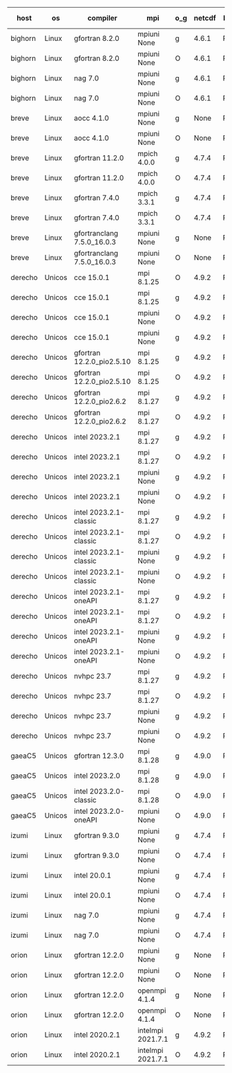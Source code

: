 

| host     | os       | compiler                              | mpi                      | o_g        | netcdf        | build       | u_pass          | u_fail          | s_pass            | s_fail            | e_pass             | e_fail             | nuopc_pass       | nuopc_fail       | artifacts link          |
|----------|----------|---------------------------------------|--------------------------|------------|---------------|-------------|-----------------|-----------------|-------------------|-------------------|--------------------|--------------------|------------------|------------------|-------------------------|
| bighorn | Linux | gfortran 8.2.0 | mpiuni None  | g | 4.6.1  | PASS | 12516 | 0 | 9 | 0 | 42 | 0 | None | None | <a href="https://github.com/esmf-org/esmf-test-artifacts/tree/084a35a00e52224e50b79998bd0fbad8e853287b/develop/gfortran/8.2.0/g/mpiuni/None" target="_blank">084a35a</a> | 
| bighorn | Linux | gfortran 8.2.0 | mpiuni None  | O | 4.6.1  | PASS | 12516 | 0 | 9 | 0 | 42 | 0 | None | None | <a href="https://github.com/esmf-org/esmf-test-artifacts/tree/9532fa74200498e2d7f1512bb161658494a4f198/develop/gfortran/8.2.0/O/mpiuni/None" target="_blank">9532fa7</a> | 
| bighorn | Linux | nag 7.0 | mpiuni None  | g | 4.6.1  | PASS | 12516 | 0 | 9 | 0 | 42 | 0 | None | None | <a href="https://github.com/esmf-org/esmf-test-artifacts/tree/1590c7d8f46759b420d44d596513ef05cec7b134/develop/nag/7.0/g/mpiuni/None" target="_blank">1590c7d</a> | 
| bighorn | Linux | nag 7.0 | mpiuni None  | O | 4.6.1  | PASS | 12516 | 0 | 9 | 0 | 42 | 0 | None | None | <a href="https://github.com/esmf-org/esmf-test-artifacts/tree/29766add87caea1c3ff55441c7cbd69683275e68/develop/nag/7.0/O/mpiuni/None" target="_blank">29766ad</a> | 
| breve | Linux | aocc 4.1.0 | mpiuni None  | g | None  | PASS | 12490 | 26 | 9 | 0 | 42 | 0 | None | None | <a href="https://github.com/esmf-org/esmf-test-artifacts/tree/317c6c00c9be5ea3b1f21d510da39142f9d712fd/develop/aocc/4.1.0/g/mpiuni/None" target="_blank">317c6c0</a> | 
| breve | Linux | aocc 4.1.0 | mpiuni None  | O | None  | PASS | 12490 | 26 | 9 | 0 | 42 | 0 | None | None | <a href="https://github.com/esmf-org/esmf-test-artifacts/tree/181d74c7389d483bd515a69206a3450f1aae6dde/develop/aocc/4.1.0/O/mpiuni/None" target="_blank">181d74c</a> | 
| breve | Linux | gfortran 11.2.0 | mpich 4.0.0  | g | 4.7.4  | PASS | 14185 | 0 | 51 | 0 | 80 | 0 | 56 | 0 | <a href="https://github.com/esmf-org/esmf-test-artifacts/tree/101360c4143c647ef54dee737775ff9f502f4295/develop/gfortran/11.2.0/g/mpich/4.0.0" target="_blank">101360c</a> | 
| breve | Linux | gfortran 11.2.0 | mpich 4.0.0  | O | 4.7.4  | PASS | 14185 | 0 | 51 | 0 | 80 | 0 | 56 | 0 | <a href="https://github.com/esmf-org/esmf-test-artifacts/tree/d8c2934b3bace6d69ed42499d87918f917ca6038/develop/gfortran/11.2.0/O/mpich/4.0.0" target="_blank">d8c2934</a> | 
| breve | Linux | gfortran 7.4.0 | mpich 3.3.1  | g | 4.7.4  | PASS | 14185 | 0 | 51 | 0 | 80 | 0 | 56 | 0 | <a href="https://github.com/esmf-org/esmf-test-artifacts/tree/e04f1d103eca0642372041faa0b24f74bc10772e/develop/gfortran/7.4.0/g/mpich/3.3.1" target="_blank">e04f1d1</a> | 
| breve | Linux | gfortran 7.4.0 | mpich 3.3.1  | O | 4.7.4  | PASS | 14185 | 0 | 51 | 0 | 80 | 0 | 56 | 0 | <a href="https://github.com/esmf-org/esmf-test-artifacts/tree/512ac497984d338e491f62e6dfce12cecec0b597/develop/gfortran/7.4.0/O/mpich/3.3.1" target="_blank">512ac49</a> | 
| breve | Linux | gfortranclang 7.5.0_16.0.3 | mpiuni None  | g | None  | PASS | 12516 | 0 | 9 | 0 | 42 | 0 | None | None | <a href="https://github.com/esmf-org/esmf-test-artifacts/tree/51d768de66ee87043390b504ec0a82f62dbce369/develop/gfortranclang/7.5.0_16.0.3/g/mpiuni/None" target="_blank">51d768d</a> | 
| breve | Linux | gfortranclang 7.5.0_16.0.3 | mpiuni None  | O | None  | PASS | 12516 | 0 | 9 | 0 | 42 | 0 | None | None | <a href="https://github.com/esmf-org/esmf-test-artifacts/tree/c14b833643524a175835cdc0c21ff5cf16ae1602/develop/gfortranclang/7.5.0_16.0.3/O/mpiuni/None" target="_blank">c14b833</a> | 
| derecho | Unicos | cce 15.0.1 | mpi 8.1.25  | O | 4.9.2  | PASS | 14107 | 78 | 51 | 0 | 80 | 0 | 56 | 0 | <a href="https://github.com/esmf-org/esmf-test-artifacts/tree/27cd2b7f551e92e4f6b030ca6a99c3b8c1d9169c/develop/cce/15.0.1/O/mpi/8.1.25" target="_blank">27cd2b7</a> | 
| derecho | Unicos | cce 15.0.1 | mpi 8.1.25  | g | 4.9.2  | PASS | 13987 | 198 | 51 | 0 | 80 | 0 | 56 | 0 | <a href="https://github.com/esmf-org/esmf-test-artifacts/tree/70c619d2001d6b767b4dd3323079b74074270a2f/develop/cce/15.0.1/g/mpi/8.1.25" target="_blank">70c619d</a> | 
| derecho | Unicos | cce 15.0.1 | mpiuni None  | O | 4.9.2  | PASS | 12281 | 235 | 9 | 0 | 42 | 0 | None | None | <a href="https://github.com/esmf-org/esmf-test-artifacts/tree/bc900fd6ea1078878963e4fe288f1036b1561ef2/develop/cce/15.0.1/O/mpiuni/None" target="_blank">bc900fd</a> | 
| derecho | Unicos | cce 15.0.1 | mpiuni None  | g | 4.9.2  | PASS | 12440 | 76 | 9 | 0 | 42 | 0 | None | None | <a href="https://github.com/esmf-org/esmf-test-artifacts/tree/9129d80e914caee07714744c3a2261a69c5c584d/develop/cce/15.0.1/g/mpiuni/None" target="_blank">9129d80</a> | 
| derecho | Unicos | gfortran 12.2.0_pio2.5.10 | mpi 8.1.25  | g | 4.9.2  | PASS | 14185 | 0 | 51 | 0 | 80 | 0 | 56 | 0 | <a href="https://github.com/esmf-org/esmf-test-artifacts/tree/50b9d6db5dfdc86e341b0ace0cb8860fb023722d/develop/gfortran/12.2.0_pio2.5.10/g/mpi/8.1.25" target="_blank">50b9d6d</a> | 
| derecho | Unicos | gfortran 12.2.0_pio2.5.10 | mpi 8.1.25  | O | 4.9.2  | PASS | 14185 | 0 | 51 | 0 | 80 | 0 | 56 | 0 | <a href="https://github.com/esmf-org/esmf-test-artifacts/tree/39f0d463e82a362625fbcf968e432ca327c8c102/develop/gfortran/12.2.0_pio2.5.10/O/mpi/8.1.25" target="_blank">39f0d46</a> | 
| derecho | Unicos | gfortran 12.2.0_pio2.6.2 | mpi 8.1.27  | g | 4.9.2  | PASS | 14185 | 0 | 51 | 0 | 80 | 0 | 56 | 0 | <a href="https://github.com/esmf-org/esmf-test-artifacts/tree/f0d85b51a01f233549b72add045533db475b0163/develop/gfortran/12.2.0_pio2.6.2/g/mpi/8.1.27" target="_blank">f0d85b5</a> | 
| derecho | Unicos | gfortran 12.2.0_pio2.6.2 | mpi 8.1.27  | O | 4.9.2  | PASS | None | None | None | None | None | None | None | None | <a href="https://github.com/esmf-org/esmf-test-artifacts/tree/99a8a34f2d47c3f27baa1a1d2584eb9bdc420d29/develop/gfortran/12.2.0_pio2.6.2/O/mpi/8.1.27" target="_blank">99a8a34</a> | 
| derecho | Unicos | intel 2023.2.1 | mpi 8.1.27  | g | 4.9.2  | PASS | 14185 | 0 | 51 | 0 | 80 | 0 | 57 | 0 | <a href="https://github.com/esmf-org/esmf-test-artifacts/tree/bb9c2bacd85b8617b486f6ab2e98352b1f917739/develop/intel/2023.2.1/g/mpi/8.1.27" target="_blank">bb9c2ba</a> | 
| derecho | Unicos | intel 2023.2.1 | mpi 8.1.27  | O | 4.9.2  | PASS | 14185 | 0 | 51 | 0 | 80 | 0 | 57 | 0 | <a href="https://github.com/esmf-org/esmf-test-artifacts/tree/1ea81f4a402ca67d032bd2c58fae99ea23a6a8a5/develop/intel/2023.2.1/O/mpi/8.1.27" target="_blank">1ea81f4</a> | 
| derecho | Unicos | intel 2023.2.1 | mpiuni None  | g | 4.9.2  | PASS | 12516 | 0 | 9 | 0 | 42 | 0 | None | None | <a href="https://github.com/esmf-org/esmf-test-artifacts/tree/5b3d7c1bc2c5f66b1aa7e569391905acf99ae719/develop/intel/2023.2.1/g/mpiuni/None" target="_blank">5b3d7c1</a> | 
| derecho | Unicos | intel 2023.2.1 | mpiuni None  | O | 4.9.2  | PASS | 12516 | 0 | 9 | 0 | 42 | 0 | None | None | <a href="https://github.com/esmf-org/esmf-test-artifacts/tree/bdded87193e2c12ddb9b3aa02865defb238ba8f4/develop/intel/2023.2.1/O/mpiuni/None" target="_blank">bdded87</a> | 
| derecho | Unicos | intel 2023.2.1-classic | mpi 8.1.27  | g | 4.9.2  | PASS | 14185 | 0 | 51 | 0 | 80 | 0 | 56 | 0 | <a href="https://github.com/esmf-org/esmf-test-artifacts/tree/d0be2ae931864a390974b6742cb45eca36d390d2/develop/intel/2023.2.1-classic/g/mpi/8.1.27" target="_blank">d0be2ae</a> | 
| derecho | Unicos | intel 2023.2.1-classic | mpi 8.1.27  | O | 4.9.2  | PASS | 14185 | 0 | 51 | 0 | 80 | 0 | 56 | 0 | <a href="https://github.com/esmf-org/esmf-test-artifacts/tree/64942f1f9342b69c570ccbc6aef6cdcf432a5dca/develop/intel/2023.2.1-classic/O/mpi/8.1.27" target="_blank">64942f1</a> | 
| derecho | Unicos | intel 2023.2.1-classic | mpiuni None  | g | 4.9.2  | PASS | 12516 | 0 | 9 | 0 | 42 | 0 | None | None | <a href="https://github.com/esmf-org/esmf-test-artifacts/tree/a37ef8f3d3c19171547558096a6d784b52a72be1/develop/intel/2023.2.1-classic/g/mpiuni/None" target="_blank">a37ef8f</a> | 
| derecho | Unicos | intel 2023.2.1-classic | mpiuni None  | O | 4.9.2  | PASS | 12516 | 0 | 9 | 0 | 42 | 0 | None | None | <a href="https://github.com/esmf-org/esmf-test-artifacts/tree/d05843e5c583a00c4c14a5ab2b792911dff2a632/develop/intel/2023.2.1-classic/O/mpiuni/None" target="_blank">d05843e</a> | 
| derecho | Unicos | intel 2023.2.1-oneAPI | mpi 8.1.27  | g | 4.9.2  | PASS | 14185 | 0 | 51 | 0 | 80 | 0 | 56 | 0 | <a href="https://github.com/esmf-org/esmf-test-artifacts/tree/da658b48a2f264df03f71388f4d5bcd183bd4b99/develop/intel/2023.2.1-oneAPI/g/mpi/8.1.27" target="_blank">da658b4</a> | 
| derecho | Unicos | intel 2023.2.1-oneAPI | mpi 8.1.27  | O | 4.9.2  | PASS | 14185 | 0 | 50 | 1 | 80 | 0 | 56 | 0 | <a href="https://github.com/esmf-org/esmf-test-artifacts/tree/7b74e5523cd08150d399772897d81092fe8a6d71/develop/intel/2023.2.1-oneAPI/O/mpi/8.1.27" target="_blank">7b74e55</a> | 
| derecho | Unicos | intel 2023.2.1-oneAPI | mpiuni None  | g | 4.9.2  | PASS | 12516 | 0 | 9 | 0 | 42 | 0 | None | None | <a href="https://github.com/esmf-org/esmf-test-artifacts/tree/f79d0bb922886bd917127fe0a6d20930b1d96ef5/develop/intel/2023.2.1-oneAPI/g/mpiuni/None" target="_blank">f79d0bb</a> | 
| derecho | Unicos | intel 2023.2.1-oneAPI | mpiuni None  | O | 4.9.2  | PASS | 12516 | 0 | 9 | 0 | 42 | 0 | None | None | <a href="https://github.com/esmf-org/esmf-test-artifacts/tree/ea8d7e97e73a3923c47b3c89ec2150f33361cc7a/develop/intel/2023.2.1-oneAPI/O/mpiuni/None" target="_blank">ea8d7e9</a> | 
| derecho | Unicos | nvhpc 23.7 | mpi 8.1.27  | g | 4.9.2  | PASS | 14185 | 0 | 51 | 0 | 80 | 0 | 56 | 0 | <a href="https://github.com/esmf-org/esmf-test-artifacts/tree/13d73809aaa4d6bfd8eecc3cfc4e4d7451e98e45/develop/nvhpc/23.7/g/mpi/8.1.27" target="_blank">13d7380</a> | 
| derecho | Unicos | nvhpc 23.7 | mpi 8.1.27  | O | 4.9.2  | PASS | 14185 | 0 | 51 | 0 | 80 | 0 | 56 | 0 | <a href="https://github.com/esmf-org/esmf-test-artifacts/tree/c72bc1bfb0a085094d93ed77a26e728c04621e4b/develop/nvhpc/23.7/O/mpi/8.1.27" target="_blank">c72bc1b</a> | 
| derecho | Unicos | nvhpc 23.7 | mpiuni None  | g | 4.9.2  | PASS | 12516 | 0 | 9 | 0 | 42 | 0 | None | None | <a href="https://github.com/esmf-org/esmf-test-artifacts/tree/a9ea1090e38043c27eb15d16abdac863b0355156/develop/nvhpc/23.7/g/mpiuni/None" target="_blank">a9ea109</a> | 
| derecho | Unicos | nvhpc 23.7 | mpiuni None  | O | 4.9.2  | PASS | 12516 | 0 | 9 | 0 | 42 | 0 | None | None | <a href="https://github.com/esmf-org/esmf-test-artifacts/tree/efa2cd9138fdf1435e0a3c64c31a8a3b2d63689f/develop/nvhpc/23.7/O/mpiuni/None" target="_blank">efa2cd9</a> | 
| gaeaC5 | Unicos | gfortran 12.3.0 | mpi 8.1.28  | g | 4.9.0  | PASS | 14185 | 0 | 51 | 0 | 80 | 0 | 56 | 0 | <a href="https://github.com/esmf-org/esmf-test-artifacts/tree/b8381f02b70d57165fd9ecd0c6f933dc328ae7c1/develop/gfortran/12.3.0/g/mpi/8.1.28" target="_blank">b8381f0</a> | 
| gaeaC5 | Unicos | intel 2023.2.0 | mpi 8.1.28  | g | 4.9.0  | PASS | None | None | None | None | None | None | None | None | <a href="https://github.com/esmf-org/esmf-test-artifacts/tree/fbcaca49db8ba6b900c453731f35061799e5846e/develop/intel/2023.2.0/g/mpi/8.1.28" target="_blank">fbcaca4</a> | 
| gaeaC5 | Unicos | intel 2023.2.0-classic | mpi 8.1.28  | O | 4.9.0  | PASS | 14185 | 0 | 51 | 0 | 80 | 0 | 56 | 0 | <a href="https://github.com/esmf-org/esmf-test-artifacts/tree/03fc1f8ca8a903abd257c1660a9f69ff89f4c57f/develop/intel/2023.2.0-classic/O/mpi/8.1.28" target="_blank">03fc1f8</a> | 
| gaeaC5 | Unicos | intel 2023.2.0-oneAPI | mpiuni None  | O | 4.9.0  | PASS | 12516 | 0 | 9 | 0 | 42 | 0 | None | None | <a href="https://github.com/esmf-org/esmf-test-artifacts/tree/48a251b4dddfa96a230dd905ba2e1bc809deb6f2/develop/intel/2023.2.0-oneAPI/O/mpiuni/None" target="_blank">48a251b</a> | 
| izumi | Linux | gfortran 9.3.0 | mpiuni None  | g | 4.7.4  | PASS | 12516 | 0 | 9 | 0 | 42 | 0 | None | None | <a href="https://github.com/esmf-org/esmf-test-artifacts/tree/24b1868941eb5dd860ef234f6e2fac43938d8a8b/develop/gfortran/9.3.0/g/mpiuni/None" target="_blank">24b1868</a> | 
| izumi | Linux | gfortran 9.3.0 | mpiuni None  | O | 4.7.4  | PASS | 12516 | 0 | 9 | 0 | 42 | 0 | None | None | <a href="https://github.com/esmf-org/esmf-test-artifacts/tree/1fdaa34efae7dcc9ee5e42a8522c14430988015e/develop/gfortran/9.3.0/O/mpiuni/None" target="_blank">1fdaa34</a> | 
| izumi | Linux | intel 20.0.1 | mpiuni None  | g | 4.7.4  | PASS | 12516 | 0 | 9 | 0 | 42 | 0 | None | None | <a href="https://github.com/esmf-org/esmf-test-artifacts/tree/3096b637c49347fe2f3b4ff81d961d90a3f4068a/develop/intel/20.0.1/g/mpiuni/None" target="_blank">3096b63</a> | 
| izumi | Linux | intel 20.0.1 | mpiuni None  | O | 4.7.4  | PASS | 12516 | 0 | 9 | 0 | 42 | 0 | None | None | <a href="https://github.com/esmf-org/esmf-test-artifacts/tree/21e07703c14df3ebd666ecce5b575d4f7211027b/develop/intel/20.0.1/O/mpiuni/None" target="_blank">21e0770</a> | 
| izumi | Linux | nag 7.0 | mpiuni None  | g | 4.7.4  | PASS | 12516 | 0 | 9 | 0 | 42 | 0 | None | None | <a href="https://github.com/esmf-org/esmf-test-artifacts/tree/875f241e8028f460eca169a5a97fd37c2469823f/develop/nag/7.0/g/mpiuni/None" target="_blank">875f241</a> | 
| izumi | Linux | nag 7.0 | mpiuni None  | O | 4.7.4  | PASS | 12516 | 0 | 9 | 0 | 42 | 0 | None | None | <a href="https://github.com/esmf-org/esmf-test-artifacts/tree/aaeefdd53dbe00240e4524c949fcf8f0359624be/develop/nag/7.0/O/mpiuni/None" target="_blank">aaeefdd</a> | 
| orion | Linux | gfortran 12.2.0 | mpiuni None  | g | None  | PASS | 12516 | 0 | 9 | 0 | 42 | 0 | None | None | <a href="https://github.com/esmf-org/esmf-test-artifacts/tree/99de547400dee6b64affb0c8feb59cacaec707d3/develop/gfortran/12.2.0/g/mpiuni/None" target="_blank">99de547</a> | 
| orion | Linux | gfortran 12.2.0 | mpiuni None  | O | None  | PASS | 12516 | 0 | 9 | 0 | 42 | 0 | None | None | <a href="https://github.com/esmf-org/esmf-test-artifacts/tree/62f9edd552516e6574d1ce52222db7275aa229d6/develop/gfortran/12.2.0/O/mpiuni/None" target="_blank">62f9edd</a> | 
| orion | Linux | gfortran 12.2.0 | openmpi 4.1.4  | g | None  | PASS | 14185 | 0 | 51 | 0 | 80 | 0 | 56 | 0 | <a href="https://github.com/esmf-org/esmf-test-artifacts/tree/8261ead4c90d6771d117b5781cdd4e86b6b35f3a/develop/gfortran/12.2.0/g/openmpi/4.1.4" target="_blank">8261ead</a> | 
| orion | Linux | gfortran 12.2.0 | openmpi 4.1.4  | O | None  | PASS | 14185 | 0 | 51 | 0 | 80 | 0 | 56 | 0 | <a href="https://github.com/esmf-org/esmf-test-artifacts/tree/713bbd882f8b54136caded13dfae72e05204248f/develop/gfortran/12.2.0/O/openmpi/4.1.4" target="_blank">713bbd8</a> | 
| orion | Linux | intel 2020.2.1 | intelmpi 2021.7.1  | g | 4.9.2  | PASS | 14185 | 0 | 51 | 0 | 80 | 0 | 56 | 0 | <a href="https://github.com/esmf-org/esmf-test-artifacts/tree/445bf5a06b9034e658c30f9d749b7ea433296868/develop/intel/2020.2.1/g/intelmpi/2021.7.1" target="_blank">445bf5a</a> | 
| orion | Linux | intel 2020.2.1 | intelmpi 2021.7.1  | O | 4.9.2  | PASS | 14185 | 0 | 51 | 0 | 80 | 0 | 56 | 0 | <a href="https://github.com/esmf-org/esmf-test-artifacts/tree/fbce97f5d054fcb82a2bbd240bca84e9b32abfe3/develop/intel/2020.2.1/O/intelmpi/2021.7.1" target="_blank">fbce97f</a> | 
